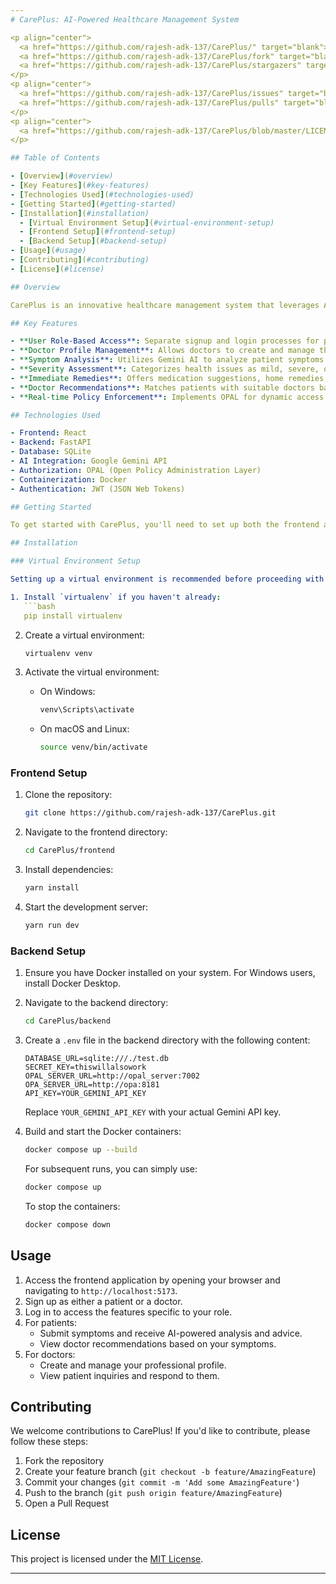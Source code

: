 ```yaml
---
# CarePlus: AI-Powered Healthcare Management System

<p align="center">
  <a href="https://github.com/rajesh-adk-137/CarePlus/" target="blank"><img src="https://img.shields.io/github/watchers/rajesh-adk-137/CarePlus?style=for-the-badge&logo=appveyor" alt="Watchers"/></a>
  <a href="https://github.com/rajesh-adk-137/CarePlus/fork" target="blank"><img src="https://img.shields.io/github/forks/rajesh-adk-137/CarePlus?style=for-the-badge&logo=appveyor" alt="Forks"/></a>
  <a href="https://github.com/rajesh-adk-137/CarePlus/stargazers" target="blank"><img src="https://img.shields.io/github/stars/rajesh-adk-137/CarePlus?style=for-the-badge&logo=appveyor" alt="Star"/></a>
</p>
<p align="center">
  <a href="https://github.com/rajesh-adk-137/CarePlus/issues" target="blank"><img src="https://img.shields.io/github/issues/rajesh-adk-137/CarePlus?style=for-the-badge&logo=appveyor" alt="Issue"/></a>
  <a href="https://github.com/rajesh-adk-137/CarePlus/pulls" target="blank"><img src="https://img.shields.io/github/issues-pr/rajesh-adk-137/CarePlus?style=for-the-badge&logo=appveyor" alt="Open Pull Request"/></a>
</p>
<p align="center">
  <a href="https://github.com/rajesh-adk-137/CarePlus/blob/master/LICENSE" target="blank"><img src="https://img.shields.io/github/license/rajesh-adk-137/CarePlus?style=for-the-badge&logo=appveyor" alt="License" /></a>
</p>

## Table of Contents

- [Overview](#overview)
- [Key Features](#key-features)
- [Technologies Used](#technologies-used)
- [Getting Started](#getting-started)
- [Installation](#installation)
  - [Virtual Environment Setup](#virtual-environment-setup)
  - [Frontend Setup](#frontend-setup)
  - [Backend Setup](#backend-setup)
- [Usage](#usage)
- [Contributing](#contributing)
- [License](#license)

## Overview

CarePlus is an innovative healthcare management system that leverages AI to provide personalized medical advice and connect patients with appropriate healthcare professionals. The system caters to both patients and doctors, offering a seamless experience for symptom analysis, severity assessment, and doctor-patient communication.

## Key Features

- **User Role-Based Access**: Separate signup and login processes for patients and doctors.
- **Doctor Profile Management**: Allows doctors to create and manage their professional profiles.
- **Symptom Analysis**: Utilizes Gemini AI to analyze patient symptoms and provide tailored advice.
- **Severity Assessment**: Categorizes health issues as mild, severe, or extreme, with appropriate responses for each level.
- **Immediate Remedies**: Offers medication suggestions, home remedies, and precautions based on symptom severity.
- **Doctor Recommendations**: Matches patients with suitable doctors based on their symptoms and doctor specialties.
- **Real-time Policy Enforcement**: Implements OPAL for dynamic access control and policy management.

## Technologies Used

- Frontend: React
- Backend: FastAPI
- Database: SQLite
- AI Integration: Google Gemini API
- Authorization: OPAL (Open Policy Administration Layer)
- Containerization: Docker
- Authentication: JWT (JSON Web Tokens)

## Getting Started

To get started with CarePlus, you'll need to set up both the frontend and backend components of the application.

## Installation

### Virtual Environment Setup

Setting up a virtual environment is recommended before proceeding with Docker setup:

1. Install `virtualenv` if you haven't already:
   ```bash
   pip install virtualenv
   ```

2. Create a virtual environment:
   ```bash
   virtualenv venv
   ```

3. Activate the virtual environment:
   - On Windows:
     ```bash
     venv\Scripts\activate
     ```
   - On macOS and Linux:
     ```bash
     source venv/bin/activate
     ```

### Frontend Setup

1. Clone the repository:
   ```bash
   git clone https://github.com/rajesh-adk-137/CarePlus.git
   ```

2. Navigate to the frontend directory:
   ```bash
   cd CarePlus/frontend
   ```

3. Install dependencies:
   ```bash
   yarn install
   ```

4. Start the development server:
   ```bash
   yarn run dev
   ```

### Backend Setup

1. Ensure you have Docker installed on your system. For Windows users, install Docker Desktop.

2. Navigate to the backend directory:
   ```bash
   cd CarePlus/backend
   ```

3. Create a `.env` file in the backend directory with the following content:
   ```
   DATABASE_URL=sqlite:///./test.db
   SECRET_KEY=thiswillalsowork
   OPAL_SERVER_URL=http://opal_server:7002
   OPA_SERVER_URL=http://opa:8181
   API_KEY=YOUR_GEMINI_API_KEY
   ```
   Replace `YOUR_GEMINI_API_KEY` with your actual Gemini API key.

4. Build and start the Docker containers:
   ```bash
   docker compose up --build
   ```

   For subsequent runs, you can simply use:
   ```bash
   docker compose up
   ```

   To stop the containers:
   ```bash
   docker compose down
   ```

## Usage

1. Access the frontend application by opening your browser and navigating to `http://localhost:5173`.
2. Sign up as either a patient or a doctor.
3. Log in to access the features specific to your role.
4. For patients:
   - Submit symptoms and receive AI-powered analysis and advice.
   - View doctor recommendations based on your symptoms.
5. For doctors:
   - Create and manage your professional profile.
   - View patient inquiries and respond to them.

## Contributing

We welcome contributions to CarePlus! If you'd like to contribute, please follow these steps:

1. Fork the repository
2. Create your feature branch (`git checkout -b feature/AmazingFeature`)
3. Commit your changes (`git commit -m 'Add some AmazingFeature'`)
4. Push to the branch (`git push origin feature/AmazingFeature`)
5. Open a Pull Request

## License

This project is licensed under the [MIT License](LICENSE).

---
```

